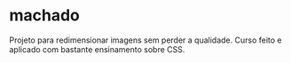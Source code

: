 ﻿# machado
 Projeto para redimensionar imagens sem perder a qualidade.
 Curso feito e aplicado com bastante ensinamento sobre CSS.
